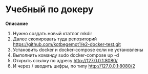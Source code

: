 # Учебный по докеру

**Описание**
1. Нужно создать новый ктатлог mkdir
2. Далее скопировать туда репозиторий https://github.com/kotbegemot1/e2-docker-test.git
3. Установить docker и docker-compose если не установлены
4. Выполнить команду sudo docker-compose up -d
5. Открыть ссылку по адресу http://127.0.0.1:8080/
6. И через / вводить цифры, по типу http://127.0.0.1:8080/2
